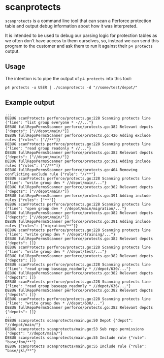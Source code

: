 # scanprotects

`scanprotects` is a command line tool that can scan a Perforce protection table and output debug information about how it was interpreted.

It is intended to be used to debug our parsing logic for protection tables as we often don't have access to them ourselves, so, instead we can send this program to the customer and ask them to run it against their `p4 protects` output.

## Usage

The intention is to pipe the output of `p4 protects` into this tool:

```
p4 protects -u USER | ./scanprotects -d "//some/test/depot/"
```

## Example output

```
...
DEBUG scanProtects perforce/protects.go:228 Scanning protects line {"line": "list group everyone * -//..."}
DEBUG fullRepoPermsScanner perforce/protects.go:382 Relevant depots {"depots": ["//depot/main/"]}
DEBUG fullRepoPermsScanner perforce/protects.go:426 Adding exclude rules {"rules": ["//**"]}
DEBUG scanProtects perforce/protects.go:228 Scanning protects line {"line": "read group readonly * //..."}
DEBUG fullRepoPermsScanner perforce/protects.go:382 Relevant depots {"depots": ["//depot/main/"]}
DEBUG fullRepoPermsScanner perforce/protects.go:391 Adding include rules {"rules": ["//**"]}
DEBUG fullRepoPermsScanner perforce/protects.go:404 Removing conflicting exclude rule {"rule": "//**"}
DEBUG scanProtects perforce/protects.go:228 Scanning protects line {"line": "write group dev * //depot/main/..."}
DEBUG fullRepoPermsScanner perforce/protects.go:382 Relevant depots {"depots": ["//depot/main/"]}
DEBUG fullRepoPermsScanner perforce/protects.go:391 Adding include rules {"rules": ["**"]}
DEBUG scanProtects perforce/protects.go:228 Scanning protects line {"line": "open group dev * //depot/main/migration/..."}
DEBUG fullRepoPermsScanner perforce/protects.go:382 Relevant depots {"depots": ["//depot/main/"]}
DEBUG fullRepoPermsScanner perforce/protects.go:391 Adding include rules {"rules": ["migration/**"]}
DEBUG scanProtects perforce/protects.go:228 Scanning protects line {"line": "write group dev * //depot/training/..."}
DEBUG fullRepoPermsScanner perforce/protects.go:382 Relevant depots {"depots": []}
DEBUG scanProtects perforce/protects.go:228 Scanning protects line {"line": "write group dev * //depot/test/..."}
DEBUG fullRepoPermsScanner perforce/protects.go:382 Relevant depots {"depots": []}
DEBUG scanProtects perforce/protects.go:228 Scanning protects line {"line": "read group baseapp_readonly * //depot/630/..."}
DEBUG fullRepoPermsScanner perforce/protects.go:382 Relevant depots {"depots": []}
DEBUG scanProtects perforce/protects.go:228 Scanning protects line {"line": "read group baseapp_readonly * //depot/636/..."}
DEBUG fullRepoPermsScanner perforce/protects.go:382 Relevant depots {"depots": []}
DEBUG scanProtects perforce/protects.go:228 Scanning protects line {"line": "write group dev * //depot/630/..."}
DEBUG fullRepoPermsScanner perforce/protects.go:382 Relevant depots {"depots": []}
...
DEBUG scanprotects scanprotects/main.go:50 Depot {"depot": "//depot/main/"}
DEBUG scanprotects scanprotects/main.go:53 Sub repo permissions {"depot": "//depot/main/"}
DEBUG scanprotects scanprotects/main.go:55 Include rule {"rule": "base/foo/**"}
DEBUG scanprotects scanprotects/main.go:55 Include rule {"rule": "base/jkl/**"}
```
